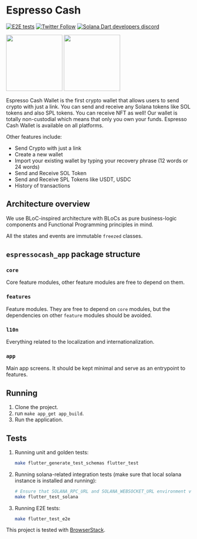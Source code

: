 # Espresso Cash

[![E2E tests](https://github.com/espresso-cash/espresso-cash-public/actions/workflows/e2e_tests.yml/badge.svg)](https://github.com/espresso-cash/espresso-cash-public/actions/workflows/e2e_tests.yml)
[![Twitter Follow](https://img.shields.io/twitter/follow/espresso_cash?style=social)](https://twitter.com/espresso_cash)
[![Solana Dart developers discord](https://img.shields.io/discord/943071824525262849?label=Solana+Dart+developers+discord)](https://discord.gg/wK6WX7974J)

[<img src="https://upload.wikimedia.org/wikipedia/commons/3/3c/Download_on_the_App_Store_Badge.svg" width="153">](https://apps.apple.com/us/app/crypto-please/id1559625715)
[<img src="https://upload.wikimedia.org/wikipedia/commons/7/78/Google_Play_Store_badge_EN.svg" width="153">](https://play.google.com/store/apps/details?id=com.pleasecrypto.flutter)

Espresso Cash Wallet is the first crypto wallet that allows users to send crypto with just a link. You can send and receive any Solana tokens like SOL tokens and also SPL tokens. You can receive NFT as well! Our wallet is totally non-custodial which means that only you own your funds. Espresso Cash Wallet is available on all platforms.

Other features include:

- Send Crypto with just a link
- Create a new wallet
- Import your existing wallet by typing your recovery phrase (12 words or 24 words)
- Send and Receive SOL Token
- Send and Receive SPL Tokens like USDT, USDC
- History of transactions

## Architecture overview

We use BLoC-inspired architecture with BLoCs as pure business-logic components and Functional Programming principles in mind.

All the states and events are immutable `freezed` classes.

## `espressocash_app` package structure

### `core`

Core feature modules, other feature modules are free to depend on them.

### `features`

Feature modules. They are free to depend on `core` modules, but the dependencies on other `feature` modules should be avoided.

### `l10n`

Everything related to the localization and internationalization.

### `app`

Main app screens. It should be kept minimal and serve as an entrypoint to features.

## Running

1. Clone the project.
2. run `make app_get app_build`.
3. Run the application.

## Tests

1. Running unit and golden tests:

   ```sh
   make flutter_generate_test_schemas flutter_test
   ```

2. Running solana-related integration tests (make sure that local solana instance is installed and running):

   ```sh
   # Ensure that SOLANA_RPC_URL and SOLANA_WEBSOCKET_URL environment variables are set
   make flutter_test_solana
   ```

3. Running E2E tests:

   ```sh
   make flutter_test_e2e
   ```
   
 This project is tested with [BrowserStack](https://email.browserstack.com/c/eJwljMtugzAQAL-m3Gz5sbuGg78lstmlWEDcYCj9_KD0OqMZiZYCYe-NGTqOmJFDVyJ5kWTIAKJLD-eCS9JjyCmgA49EfhitboVlKS817fI65XmoidVP5bNJaodVWypPr_J6isIcekKYCNTs4O_3C4zcetV32maWtuixbt0cJw42oYeBwYsPDMPoiC0544wHzN0ar-vSea9Xk70dafwv91jrkrail3y_vz_vm78B6kVFXw).
